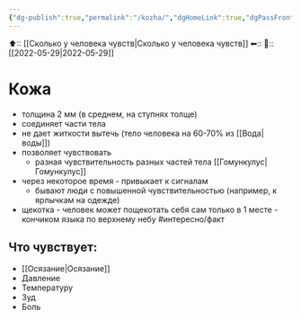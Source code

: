 ```yaml
---
{"dg-publish":true,"permalink":"/kozha/","dgHomeLink":true,"dgPassFrontmatter":false}
---
```



⬆:: [[Сколько у человека чувств|Сколько у человека чувств]]
⬅::
📅:: [[2022-05-29|2022-05-29]]

# Кожа
- толщина 2 мм (в среднем, на ступнях толще)
- соединяет части тела
- не дает житкости вытечь (тело человека на 60-70% из [[Вода|воды]])
- позволяет чувствовать
	- разная чувствительность разных частей тела [[Гомункулус|Гомункулус]]
- через некоторое время - привыкает к сигналам
	- бывают люди с повышенной чувствительностью (например, к ярлычкам на одежде)
- щекотка - человек может пощекотать себя сам только в 1 месте - кончиком языка по верхнему небу #интересно/факт 

## Что чувствует:
- [[Осязание|Осязание]]
- Давление
- Температуру
- Зуд
- Боль
